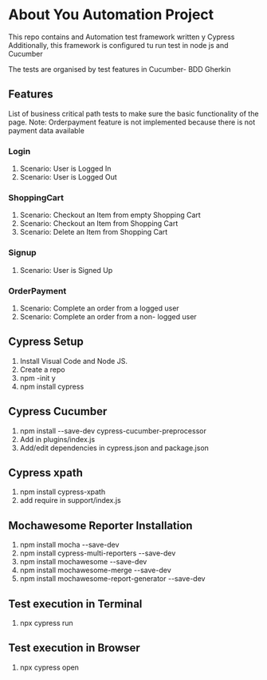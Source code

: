 # About You Automation Project

This repo contains and Automation test framework written y Cypress
Additionally, this framework is configured tu run test in node js and Cucumber

The tests are organised by test features in Cucumber- BDD Gherkin 

## Features

List of business critical path tests to make sure the basic functionality of the page.
Note: Orderpayment feature is not implemented because there is not payment data available

### Login

1. Scenario: User is Logged In
2. Scenario: User is Logged Out

### ShoppingCart

1. Scenario: Checkout an Item from empty Shopping Cart 
2. Scenario: Checkout an Item from Shopping Cart 
3. Scenario: Delete an Item from Shopping Cart

### Signup

1. Scenario: User is Signed Up

### OrderPayment

1. Scenario: Complete an order from a logged user
2. Scenario: Complete an order from a non- logged user

## Cypress Setup

1. Install Visual Code and Node JS.
2. Create a repo
3. npm -init y
4. npm install cypress

## Cypress Cucumber

1. npm install --save-dev cypress-cucumber-preprocessor
2. Add in plugins/index.js  
3. Add/edit dependencies in cypress.json and package.json

## Cypress xpath

1. npm install cypress-xpath
2. add require in support/index.js  

## Mochawesome Reporter Installation

1. npm install mocha --save-dev
2. npm install cypress-multi-reporters --save-dev
3. npm install mochawesome --save-dev
4. npm install mochawesome-merge --save-dev
5. npm install mochawesome-report-generator --save-dev

## Test execution in Terminal

1. npx cypress run

## Test execution in Browser
1. npx cypress open


